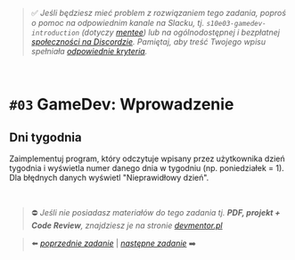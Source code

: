 > :white_check_mark: *Jeśli będziesz mieć problem z rozwiązaniem tego zadania, poproś o pomoc na odpowiednim kanale na Slacku, tj. `s10e03-gamedev-introduction` (dotyczy [mentee](https://devmentor.pl/mentoring/)) lub na ogólnodostępnej i bezpłatnej [społeczności na Discordzie](https://devmentor.pl/discord). Pamiętaj, aby treść Twojego wpisu spełniała [odpowiednie kryteria](https://devmentor.pl/jak-prosic-o-pomoc/).*

&nbsp;

# `#03` GameDev: Wprowadzenie
## Dni tygodnia

Zaimplementuj program, który odczytuje wpisany przez użytkownika dzień tygodnia i wyświetla numer danego dnia w tygodniu (np. poniedziałek = 1). Dla błędnych danych wyświetl "Nieprawidłowy dzień".


&nbsp;

> :no_entry: *Jeśli nie posiadasz materiałów do tego zadania tj. **PDF, projekt + Code Review**, znajdziesz je na stronie [devmentor.pl](https://devmentor.pl/workshop-gamedev-introduction)*

> :arrow_left: [*poprzednie zadanie*](./../02) | [*następne zadanie*](./../04) :arrow_right:
